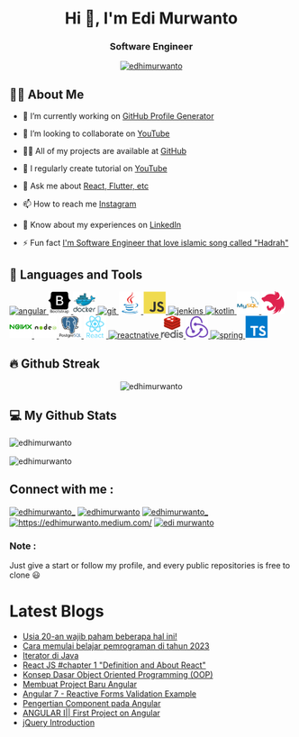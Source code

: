 <h1 align="center">Hi 👋, I'm Edi Murwanto</h1>
<h3 align="center">Software Engineer</h3>

<p align="center"> <a href="https://github.com/ryo-ma/github-profile-trophy"><img src="https://github-profile-trophy.vercel.app/?username=edhimurwanto&row=1&column=6&margin-w=15" alt="edhimurwanto" /></a> </p>

##  🥷🏻 About Me

- 🔭  I’m currently working on  [GitHub Profile Generator](https://edhimurwanto.github.io/github-profile-generator/)

- 👯  I’m looking to collaborate on  [YouTube](https://www.youtube.com/channel/UCHAXo7AdP6rAJkm8A8NDDeA)

- 👨‍💻  All of my projects are available at  [GitHub](https://github.com/edhimurwanto/)

- 📝  I regularly create tutorial on [YouTube](https://www.youtube.com/channel/UCHAXo7AdP6rAJkm8A8NDDeA)

- 💬  Ask me about [React, Flutter, etc](https://www.instagram.com/edhimurwanto_)

- 📫  How to reach me [Instagram](https://www.instagram.com/edhimurwanto_)

- 📄  Know about my experiences on [LinkedIn](https://www.linkedin.com/in/edhimurwanto/)

- ⚡ Fun fact [I'm Software Engineer that love islamic song called "Hadrah" ]()

## 🚀 Languages and Tools

<p align="left"> <a href="https://angular.io" target="_blank" rel="noreferrer"> <img src="https://angular.io/assets/images/logos/angular/angular.svg" alt="angular" width="40" height="40"/> </a> <a href="https://getbootstrap.com" target="_blank" rel="noreferrer"> <img src="https://raw.githubusercontent.com/devicons/devicon/master/icons/bootstrap/bootstrap-plain-wordmark.svg" alt="bootstrap" width="40" height="40"/> </a> <a href="https://www.docker.com/" target="_blank" rel="noreferrer"> <img src="https://raw.githubusercontent.com/devicons/devicon/master/icons/docker/docker-original-wordmark.svg" alt="docker" width="40" height="40"/> </a> <a href="https://git-scm.com/" target="_blank" rel="noreferrer"> <img src="https://www.vectorlogo.zone/logos/git-scm/git-scm-icon.svg" alt="git" width="40" height="40"/> </a> <a href="https://www.java.com" target="_blank" rel="noreferrer"> <img src="https://raw.githubusercontent.com/devicons/devicon/master/icons/java/java-original.svg" alt="java" width="40" height="40"/> </a> <a href="https://developer.mozilla.org/en-US/docs/Web/JavaScript" target="_blank" rel="noreferrer"> <img src="https://raw.githubusercontent.com/devicons/devicon/master/icons/javascript/javascript-original.svg" alt="javascript" width="40" height="40"/> </a> <a href="https://www.jenkins.io" target="_blank" rel="noreferrer"> <img src="https://www.vectorlogo.zone/logos/jenkins/jenkins-icon.svg" alt="jenkins" width="40" height="40"/> </a> <a href="https://kotlinlang.org" target="_blank" rel="noreferrer"> <img src="https://www.vectorlogo.zone/logos/kotlinlang/kotlinlang-icon.svg" alt="kotlin" width="40" height="40"/> </a> <a href="https://www.mysql.com/" target="_blank" rel="noreferrer"> <img src="https://raw.githubusercontent.com/devicons/devicon/master/icons/mysql/mysql-original-wordmark.svg" alt="mysql" width="40" height="40"/> </a> <a href="https://nestjs.com/" target="_blank" rel="noreferrer"> <img src="https://raw.githubusercontent.com/devicons/devicon/master/icons/nestjs/nestjs-plain.svg" alt="nestjs" width="40" height="40"/> </a> <a href="https://www.nginx.com" target="_blank" rel="noreferrer"> <img src="https://raw.githubusercontent.com/devicons/devicon/master/icons/nginx/nginx-original.svg" alt="nginx" width="40" height="40"/> </a> <a href="https://nodejs.org" target="_blank" rel="noreferrer"> <img src="https://raw.githubusercontent.com/devicons/devicon/master/icons/nodejs/nodejs-original-wordmark.svg" alt="nodejs" width="40" height="40"/> </a> <a href="https://www.postgresql.org" target="_blank" rel="noreferrer"> <img src="https://raw.githubusercontent.com/devicons/devicon/master/icons/postgresql/postgresql-original-wordmark.svg" alt="postgresql" width="40" height="40"/> </a> <a href="https://reactjs.org/" target="_blank" rel="noreferrer"> <img src="https://raw.githubusercontent.com/devicons/devicon/master/icons/react/react-original-wordmark.svg" alt="react" width="40" height="40"/> </a> <a href="https://reactnative.dev/" target="_blank" rel="noreferrer"> <img src="https://reactnative.dev/img/header_logo.svg" alt="reactnative" width="40" height="40"/> </a> <a href="https://redis.io" target="_blank" rel="noreferrer"> <img src="https://raw.githubusercontent.com/devicons/devicon/master/icons/redis/redis-original-wordmark.svg" alt="redis" width="40" height="40"/> </a> <a href="https://redux.js.org" target="_blank" rel="noreferrer"> <img src="https://raw.githubusercontent.com/devicons/devicon/master/icons/redux/redux-original.svg" alt="redux" width="40" height="40"/> </a> <a href="https://spring.io/" target="_blank" rel="noreferrer"> <img src="https://www.vectorlogo.zone/logos/springio/springio-icon.svg" alt="spring" width="40" height="40"/> </a> <a href="https://www.typescriptlang.org/" target="_blank" rel="noreferrer"> <img src="https://raw.githubusercontent.com/devicons/devicon/master/icons/typescript/typescript-original.svg" alt="typescript" width="40" height="40"/> </a> </p>

## 🔥 Github Streak

<p align="center" ><img align="center" src="https://github-readme-streak-stats.herokuapp.com/?user=edhimurwanto&&theme=react&hide_border=true&stroke=0000&background=060A0CD0" alt="edhimurwanto"  style="max-width: 100%;"/></p>

## 💻 My Github Stats

<p><img align="center" src="https://github-readme-stats.vercel.app/api/top-langs?username=edhimurwanto&show_icons=true&locale=en&layout=compact&theme=react&hide_border=true&bg_color=060A0CD0" alt="edhimurwanto" style="max-width: 100%;"/></p>

<p><img align="center" src="https://github-readme-stats.vercel.app/api?username=edhimurwanto&show_icons=true&locale=en&theme=react&hide_border=true&bg_color=060A0CD0" alt="edhimurwanto" style="max-width: 100%;"/></p>

## Connect with me :
<p align="left">
<a href="https://twitter.com/edhimurwanto_" target="blank"><img align="center" src="https://raw.githubusercontent.com/rahuldkjain/github-profile-readme-generator/master/src/images/icons/Social/twitter.svg" alt="edhimurwanto_" height="30" width="40" /></a>
<a href="https://linkedin.com/in/edhimurwanto" target="blank"><img align="center" src="https://raw.githubusercontent.com/rahuldkjain/github-profile-readme-generator/master/src/images/icons/Social/linked-in-alt.svg" alt="edhimurwanto" height="30" width="40" /></a>
<a href="https://instagram.com/edhimurwanto_" target="blank"><img align="center" src="https://raw.githubusercontent.com/rahuldkjain/github-profile-readme-generator/master/src/images/icons/Social/instagram.svg" alt="edhimurwanto_" height="30" width="40" /></a>
<a href="https://edhimurwanto.medium.com/" target="blank"><img align="center" src="https://raw.githubusercontent.com/rahuldkjain/github-profile-readme-generator/master/src/images/icons/Social/medium.svg" alt="https://edhimurwanto.medium.com/" height="30" width="40" /></a>
<a href="https://www.youtube.com/c/edi murwanto" target="blank"><img align="center" src="https://raw.githubusercontent.com/rahuldkjain/github-profile-readme-generator/master/src/images/icons/Social/youtube.svg" alt="edi murwanto" height="30" width="40" /></a>
</p>

### Note :
Just give a start or follow my profile, and every public repositories is free to clone 😃

# Latest Blogs
<!-- BLOG-POST-LIST:START -->
- [Usia 20-an wajib paham beberapa hal ini!](https://edimurwanto.blogspot.com/2022/11/usia-20-wajib-paham-beberapa-hal-ini.html)
- [Cara memulai belajar pemrograman di tahun 2023](https://edimurwanto.blogspot.com/2022/11/cara-memulai-belajar-pemrograman.html)
- [Iterator di Java](https://edimurwanto.blogspot.com/2019/02/iterator-di-java.html)
- [React JS #chapter 1 &quot;Definition and About React&quot;](https://edimurwanto.blogspot.com/2019/01/react-js-chapter-1.html)
- [Konsep Dasar Object Oriented Programming &lpar;OOP&rpar;](https://edimurwanto.blogspot.com/2019/01/konsep-dasar-object-oriented.html)
- [Membuat Project Baru Angular](https://edimurwanto.blogspot.com/2018/12/membuat-project-baru-angular.html)
- [Angular 7 - Reactive Forms Validation Example](https://edimurwanto.blogspot.com/2018/12/angular-7-reactive-forms-validation.html)
- [Pengertian Component pada Angular](https://edimurwanto.blogspot.com/2018/12/pengertian-component-pada-angular.html)
- [ANGULAR I|| First Project on Angular](https://edimurwanto.blogspot.com/2018/12/angular-i-first-project-on-angular.html)
- [jQuery Introduction](https://edimurwanto.blogspot.com/2018/12/jquery-introduction.html)
<!-- BLOG-POST-LIST:END -->

